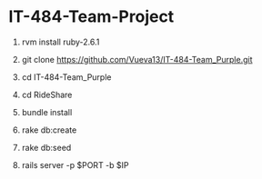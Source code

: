 # IT-484-Team-Project

1. rvm install ruby-2.6.1

2. git clone https://github.com/Vueva13/IT-484-Team_Purple.git

3. cd IT-484-Team_Purple

4. cd RideShare

5. bundle install

6. rake db:create

7. rake db:seed

8. rails server -p $PORT -b $IP
